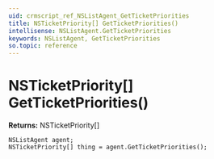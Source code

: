 ```yaml
---
uid: crmscript_ref_NSListAgent_GetTicketPriorities
title: NSTicketPriority[] GetTicketPriorities()
intellisense: NSListAgent.GetTicketPriorities
keywords: NSListAgent, GetTicketPriorities
so.topic: reference
---
```


# NSTicketPriority[] GetTicketPriorities()

**Returns:** NSTicketPriority[]

```crmscript
NSListAgent agent;
NSTicketPriority[] thing = agent.GetTicketPriorities();
```
